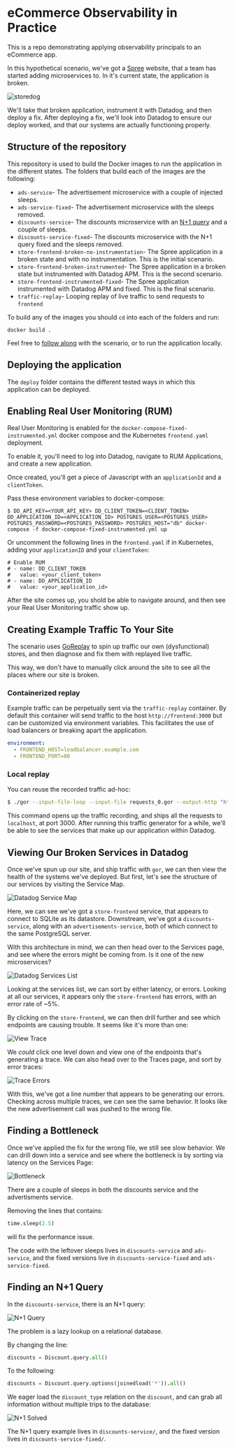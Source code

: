 
# eCommerce Observability in Practice

This is a repo demonstrating applying observability principals to an eCommerce app.

In this hypothetical scenario, we've got a [Spree](https://spreecommerce.org/) website, that a team has started adding microservices to. In it's current state, the application is broken.

![storedog](https://github.com/DataDog/ecommerce-workshop/raw/master/images/storedog.png)

We'll take that broken application, instrument it with Datadog, and then deploy a fix. After deploying a fix, we'll look into Datadog to ensure our deploy worked, and that our systems are actually functioning properly.

## Structure of the repository

This repository is used to build the Docker images to run the application in the different states. The folders that build each of the images are the following:

* `ads-service`- The advertisement microservice with a couple of injected sleeps.
* `ads-service-fixed`- The advertisement microservice with the sleeps removed.
* `discounts-service`- The discounts microservice with an [N+1 query](#finding-an-n1-query) and a couple of sleeps.
* `discounts-service-fixed`- The discounts microservice with the N+1 query fixed and the sleeps removed.
* `store-frontend-broken-no-instrumentation`- The Spree application in a broken state and with no instrumentation. This is the initial scenario.
* `store-frontend-broken-instrumented`- The Spree application in a broken state but instrumented with Datadog APM. This is the second scenario.
* `store-frontend-instrumented-fixed`- The Spree application instrumented with Datadog APM and fixed. This is the final scenario.
* `traffic-replay`- Looping replay of live traffic to send requests to `frontend`

To build any of the images you should `cd` into each of the folders and run:

```
docker build .
```

Feel free to [follow along](https://www.katacoda.com/DataDog/scenarios/ecommerce-workshop) with the scenario, or to run the application locally.

## Deploying the application

The `deploy` folder contains the different tested ways in which this application can be deployed.

## Enabling Real User Monitoring (RUM)

Real User Monitoring is enabled for the `docker-compose-fixed-instrumented.yml` docker compose and the Kubernetes `frontend.yaml` deployment.

To enable it, you'll need to log into Datadog, navigate to RUM Applications, and create a new application.

Once created, you'll get a piece of Javascript with an `applicationId` and a `clientToken`.

Pass these environment variables to docker-compose:

```
$ DD_API_KEY=<YOUR_API_KEY> DD_CLIENT_TOKEN=<CLIENT_TOKEN> DD_APPLICATION_ID=<APPLICATION_ID> POSTGRES_USER=<POSTGRES_USER> POSTGRES_PASSWORD=<POSTGRES_PASSWORD> POSTGRES_HOST="db" docker-compose -f docker-compose-fixed-instrumented.yml up
```

Or uncomment the following lines in the `frontend.yaml` if in Kubernetes, adding your `applicationID` and your `clientToken`:

```
# Enable RUM
# - name: DD_CLIENT_TOKEN
#   value: <your_client_token>
# - name: DD_APPLICATION_ID
#   value: <your_application_id>
```

After the site comes up, you shold be able to navigate around, and then see your Real User Monitoring traffic show up.

## Creating Example Traffic To Your Site

The scenario uses [GoReplay](https://github.com/buger/goreplay) to spin up traffic our own (dysfunctional) stores, and then diagnose and fix them with replayed live traffic.

This way, we don't have to manually click around the site to see all the places where our site is broken.

### Containerized replay
Example traffic can be perpetually sent via the `traffic-replay` container.  By default this container will send traffic to the host `http://frontend:3000` but can be customized via environment variables.  This facilitates the use of load balancers or breaking apart the application.

```yaml
environment:
  - FRONTEND_HOST=loadbalancer.example.com
  - FRONTEND_PORT=80
```

### Local replay
You can reuse the recorded traffic ad-hoc:

```bash
$ ./gor --input-file-loop --input-file requests_0.gor --output-http "http://localhost:3000"
```

This command opens up the traffic recording, and ships all the requests to `localhost`, at port 3000. After running this traffic generator for a while, we'll be able to see the services that make up our application within Datadog.

## Viewing Our Broken Services in Datadog

Once we've spun up our site, and ship traffic with `gor`, we can then view the health of the systems we've deployed. But first, let's see the structure of our services by visiting the Service Map.

![Datadog Service Map](https://github.com/DataDog/ecommerce-workshop/raw/master/images/service-map.png)

Here, we can see we've got a `store-frontend` service, that appears to connect to SQLite as its datastore. Downstream, we've got a `discounts-service`, along with an `advertisements-service`, both of which connect to the same PostgreSQL server.

With this architecture in mind, we can then head over to the Services page, and see where the errors might be coming from. Is it one of the new microservices?

![Datadog Services List](https://github.com/DataDog/ecommerce-workshop/raw/master/images/services-list.png)

Looking at the services list, we can sort by either latency, or errors. Looking at all our services, it appears only the `store-frontend` has errors, with an error rate of ~5%.

By clicking on the `store-frontend`, we can then drill further and see which endpoints are causing trouble. It seems like it's more than one:

![View Trace](https://github.com/DataDog/ecommerce-workshop/raw/master/images/problematic-service.gif)

We _could_ click one level down and view one of the endpoints that's generating a trace. We can also head over to the Traces page, and sort by error traces:

![Trace Errors](https://github.com/DataDog/ecommerce-workshop/raw/master/images/error-traces.gif)

With this, we've got a line number that appears to be generating our errors. Checking across multiple traces, we can see the same behavior. It looks like the new advertisement call was pushed to the wrong file.

## Finding a Bottleneck

Once we've applied the fix for the wrong file, we still see slow behavior. We can drill down into a service and see where the bottleneck is by sorting via latency on the Services Page:

![Bottleneck](https://github.com/DataDog/ecommerce-workshop/raw/master/images/bottleneck.gif)

There are a couple of sleeps in both the discounts service and the advertisments service.

Removing the lines that contains:

```python
time.sleep(2.5)
```

will fix the performance issue.

The code with the leftover sleeps lives in `discounts-service` and `ads-service`, and the fixed versions live in `discounts-service-fixed` and `ads-service-fixed`.

## Finding an N+1 Query

In the `discounts-service`, there is an N+1 query:

![N+1 Query](https://github.com/DataDog/ecommerce-workshop/raw/master/images/nplus-query.png)

The problem is a lazy lookup on a relational database.

By changing the line:

```python
discounts = Discount.query.all()
```

To the following:

```python
discounts = Discount.query.options(joinedload('*')).all()
```

We eager load the `discount_type` relation on the `discount`, and can grab all information without multiple trips to the database:

![N+1 Solved](https://github.com/DataDog/ecommerce-workshop/raw/master/images/solved-nplus.png)

The N+1 query example lives in `discounts-service/`, and the fixed version lives in `discounts-service-fixed/`.
